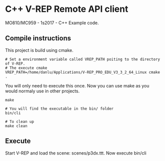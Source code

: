 # C++ V-REP Remote API client

MO810/MC959 - 1s2017 - C++ Example code. 


## Compile instructions

This project is build using cmake.

```
# Set a environment variable called VREP_PATH poiting to the directory of V-REP. 
# The execute cmake
VREP_PATH=/home/danlu/Applications/V-REP_PRO_EDU_V3_3_2_64_Linux cmake .
```

You will only need to execute this once. 
Now you can use make as you would normaly use in other projects. 

```
make

# You will find the executable in the bin/ folder 
bin/cli

# To clean up
make clean
```

## Execute 
Start V-REP and load the scene: scenes/p3dx.ttt. 
Now execute bin/cli


